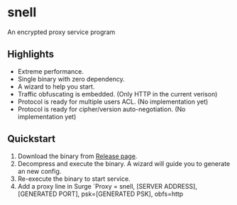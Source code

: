 # snell

An encrypted proxy service program

## Highlights

* Extreme performance.
* Single binary with zero dependency.
* A wizard to help you start.
* Traffic obfuscating is embedded. (Only HTTP in the current verison)
* Protocol is ready for multiple users ACL. (No implementation yet)
* Protocol is ready for cipher/version auto-negotiation. (No implementation yet)

## Quickstart

1. Download the binary from [Release page](/releases/latest).
2. Decompress and execute the binary. A wizard will guide you to generate an new config.
3. Re-execute the binary to start service.
4. Add a proxy line in Surge
`Proxy = snell, [SERVER ADDRESS], [GENERATED PORT], psk=[GENERATED PSK], obfs=http
